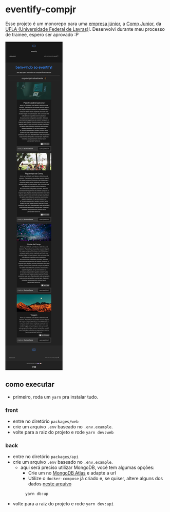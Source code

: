 # eventify-compjr

Esse projeto é um monorepo para uma [empresa júnior](https://juniorenterprises.eu/what-is-a-junior-enterprise/), a [Comp Junior](https://www.compjunior.com.br/), da [UFLA (Universidade Federal de Lavras)](https://ufla.br/)!.
Desenvolvi durante meu processo de trainee, espero ser aprovado :P

![Print da pagina principal](./.github/eventify.png)

## como executar

- primeiro, roda um `yarn` pra instalar tudo.

### front

- entre no diretório `packages/web` 
- crie um arquivo `.env` baseado no `.env.example`.
- volte para a raiz do projeto e rode `yarn dev:web`


### back

- entre no diretório `packages/api`
- crie um arquivo `.env` baseado no `.env.example`.
  - aqui será preciso utilizar MongoDB, você tem algumas opções:
    - Crie um no [MongoDB Atlas](https://www.mongodb.com/pt-br/atlas) e adapte a url
    - Utilize o `docker-compose` já criado e, se quiser, altere alguns dos dados [neste arquivo](./packages/api/docker-compose.yml)
    ```bash
      yarn db:up
    ```
- volte para a raiz do projeto e rode `yarn dev:api`
